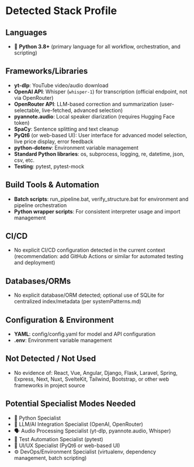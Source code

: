 # Detected Stack Profile

## Languages
- 🐍 **Python 3.8+** (primary language for all workflow, orchestration, and scripting)

## Frameworks/Libraries
- **yt-dlp**: YouTube video/audio download
- **OpenAI API**: Whisper (`whisper-1`) for transcription (official endpoint, not via OpenRouter)
- **OpenRouter API**: LLM-based correction and summarization (user-selectable, live-fetched, advanced selection)
- **pyannote.audio**: Local speaker diarization (requires Hugging Face token)
- **SpaCy**: Sentence splitting and text cleanup
- **PyQt6** (or web-based UI): User interface for advanced model selection, live price display, error feedback
- **python-dotenv**: Environment variable management
- **Standard Python libraries**: os, subprocess, logging, re, datetime, json, csv, etc.
- **Testing**: pytest, pytest-mock

## Build Tools & Automation
- **Batch scripts**: run_pipeline.bat, verify_structure.bat for environment and pipeline orchestration
- **Python wrapper scripts**: For consistent interpreter usage and import management

## CI/CD
- No explicit CI/CD configuration detected in the current context (recommendation: add GitHub Actions or similar for automated testing and deployment)

## Databases/ORMs
- No explicit database/ORM detected; optional use of SQLite for centralized index/metadata (per systemPatterns.md)

## Configuration & Environment
- **YAML**: config/config.yaml for model and API configuration
- **.env**: Environment variable management

## Not Detected / Not Used
- No evidence of: React, Vue, Angular, Django, Flask, Laravel, Spring, Express, Next, Nuxt, SvelteKit, Tailwind, Bootstrap, or other web frameworks in project source

## Potential Specialist Modes Needed
- 🐍 Python Specialist
- 🧠 LLM/AI Integration Specialist (OpenAI, OpenRouter)
- 🗣️ Audio Processing Specialist (yt-dlp, pyannote.audio, Whisper)
- 🧪 Test Automation Specialist (pytest)
- 🎨 UI/UX Specialist (PyQt6 or web-based UI)
- ⚙️ DevOps/Environment Specialist (virtualenv, dependency management, batch scripting)